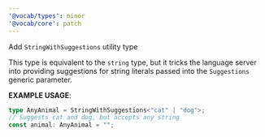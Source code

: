 ```yaml
---
'@vocab/types': minor
'@vocab/core': patch
---
```


Add `StringWithSuggestions` utility type

This type is equivalent to the `string` type, but it tricks the language server into providing suggestions for string literals passed into the `Suggestions` generic parameter.

**EXAMPLE USAGE**:

```ts
type AnyAnimal = StringWithSuggestions<"cat" | "dog">;
// Suggests cat and dog, but accepts any string
const animal: AnyAnimal = "";
```
